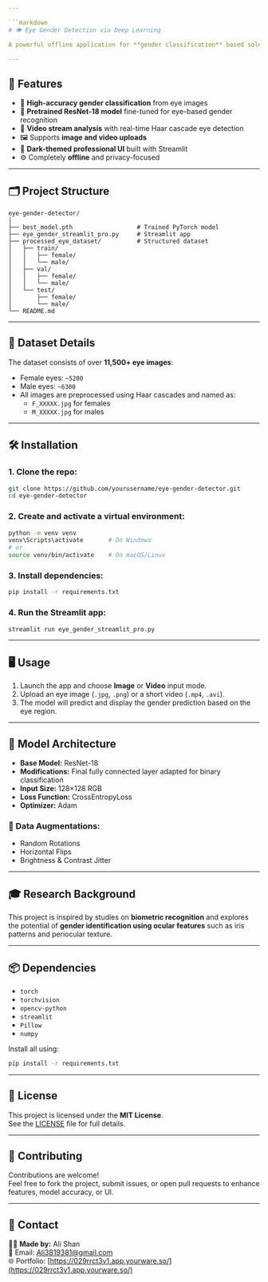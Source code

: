 ```yaml
---

```markdown
# 👁️ Eye Gender Detection via Deep Learning

A powerful offline application for **gender classification** based solely on **eye patterns** from images and videos. Leveraging the capabilities of deep learning, PyTorch, and Streamlit, this system can predict whether an eye belongs to a male or female.

---
```


## 🚀 Features

- 🎯 **High-accuracy gender classification** from eye images  
- 🧠 **Pretrained ResNet-18 model** fine-tuned for eye-based gender recognition  
- 🎥 **Video stream analysis** with real-time Haar cascade eye detection  
- 🖼️ Supports **image and video uploads**  
- 🧩 **Dark-themed professional UI** built with Streamlit  
- ⚙️ Completely **offline** and privacy-focused  

---

## 🗂️ Project Structure

```
eye-gender-detector/
│
├── best_model.pth                  # Trained PyTorch model
├── eye_gender_streamlit_pro.py     # Streamlit app
├── processed_eye_dataset/          # Structured dataset
│   ├── train/
│   │   ├── female/
│   │   └── male/
│   ├── val/
│   │   ├── female/
│   │   └── male/
│   └── test/
│       ├── female/
│       └── male/
└── README.md
```

---

## 🧪 Dataset Details

The dataset consists of over **11,500+ eye images**:
- Female eyes: `~5200`
- Male eyes: `~6300`
- All images are preprocessed using Haar cascades and named as:
  - `F_XXXXX.jpg` for females
  - `M_XXXXX.jpg` for males

---

## 🛠️ Installation

### 1. Clone the repo:
```bash
git clone https://github.com/yourusername/eye-gender-detector.git
cd eye-gender-detector
```

### 2. Create and activate a virtual environment:
```bash
python -m venv venv
venv\Scripts\activate       # On Windows
# or
source venv/bin/activate    # On macOS/Linux
```

### 3. Install dependencies:
```bash
pip install -r requirements.txt
```

### 4. Run the Streamlit app:
```bash
streamlit run eye_gender_streamlit_pro.py
```

---

## 🖥️ Usage

1. Launch the app and choose **Image** or **Video** input mode.  
2. Upload an eye image (`.jpg`, `.png`) or a short video (`.mp4`, `.avi`).  
3. The model will predict and display the gender prediction based on the eye region.  

---

## 🧠 Model Architecture

- **Base Model:** ResNet-18  
- **Modifications:** Final fully connected layer adapted for binary classification  
- **Input Size:** 128×128 RGB  
- **Loss Function:** CrossEntropyLoss  
- **Optimizer:** Adam  

### 🔁 Data Augmentations:
- Random Rotations  
- Horizontal Flips  
- Brightness & Contrast Jitter  

---

## 🎓 Research Background

This project is inspired by studies on **biometric recognition** and explores the potential of **gender identification using ocular features** such as iris patterns and periocular texture.  

---

## 📦 Dependencies

- `torch`  
- `torchvision`  
- `opencv-python`  
- `streamlit`  
- `Pillow`  
- `numpy`  

Install all using:

```bash
pip install -r requirements.txt
```

---

## 📄 License

This project is licensed under the **MIT License**.  
See the [LICENSE](LICENSE) file for full details.

---

## 🤝 Contributing

Contributions are welcome!  
Feel free to fork the project, submit issues, or open pull requests to enhance features, model accuracy, or UI.

---

## 🔗 Contact

👨‍💻 **Made by:** Ali Shan  
📧 Email: [Ali3819381@gmail.com](mailto:Ali3819381@gmail.com)  
🌐 Portfolio: [https://029rrct3v1.app.yourware.so/](https://029rrct3v1.app.yourware.so/)
```
